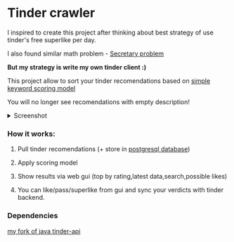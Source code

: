 # Tinder crawler

I inspired to create this project after thinking about best strategy of use tinder's free superlike per day. 

I also found similar math problem - [Secretary problem](https://en.wikipedia.org/wiki/Secretary_problem)

**But my strategy is write my own tinder client :)**

This project allow to sort your tinder recomendations based on [simple keyword scoring model](/src/main/java/ru/gotinder/crawler/scoring/ScoringModelService.java)

You will no longer see recomendations with empty description!

<details><summary>Screenshot</summary>
<p>

 ![](etc/screenv2.png)

</p>
</details>

### How it works: 

1. Pull tinder recomendations (+ store in [postgresql database](/sql/schema.sql))

2. Apply scoring model

3. Show results via web gui (top by rating,latest data,search,possible likes)

4. You can like/pass/superlike from gui and sync your verdicts with tinder backend.

### Dependencies
[my fork of java tinder-api](https://github.com/mark-dev/tinder-api)
